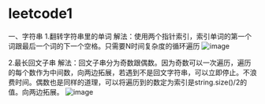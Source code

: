 # leetcode1
一、字符串
1.翻转字符串里的单词
解法：使用两个指针索引，索引单词的第一个词跟最后一个词的下一个空格。只需要N时间复杂度的循环遍历
![image](https://github.com/gushengbo/leetcode1/assets/122679046/53e7df3f-c916-458f-86c0-dbc751797842)

2.最长回文子串
解法：回文子串分为奇数跟偶数。因为奇数可以一次遍历，遍历的每个数作为中间数，向两边拓展，若遇到不是回文字符串，可以立即停止。不浪费时间。偶数也是同样的道理，可以将遍历到的数定为索引是string.size()/2的值。向两边拓展。
![image](https://github.com/gushengbo/leetcode1/assets/122679046/3d5b0403-27c3-44a0-a2c8-ee571e12b3f4)


